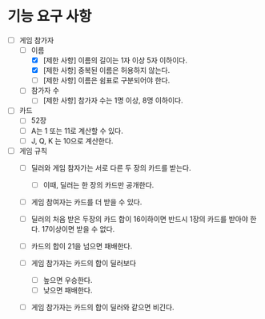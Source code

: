 # 기능 요구 사항
- [ ] 게임 참가자
  - [ ] 이름
    - [X] [제한 사항] 이름의 길이는 1자 이상 5자 이하이다.
    - [X] [제한 사항] 중복된 이름은 허용하지 않는다.
    - [ ] [제한 사항] 이름은 쉼표로 구분되어야 한다.
  - [ ] 참가자 수
    - [ ] [제한 사항] 참가자 수는 1명 이상, 8명 이하이다.

- [ ] 카드
  - [ ] 52장
  - [ ] A는 1 또는 11로 계산할 수 있다.
  - [ ] J, Q, K 는 10으로 계산한다.
  
- [ ] 게임 규칙
  - [ ] 딜러와 게임 참자가는 서로 다른 두 장의 카드를 받는다.
    - [ ] 이때, 딜러는 한 장의 카드만 공개한다.
  - [ ] 게임 참여자는 카드를 더 받을 수 있다.
  - [ ] 딜러의 처음 받은 두장의 카드 합이 16이하이면 반드시 1장의 카드를 받아야 한다. 17이상이면 받을 수 없다.
  - [ ] 카드의 합이 21을 넘으면 패배한다.
  - [ ] 게임 참가자는 카드의 합이 딜러보다
    - [ ] 높으면 우승한다.
    - [ ] 낮으면 패배한다.
  - [ ] 게임 참가자는 카드의 합이 딜러와 같으면 비긴다.

